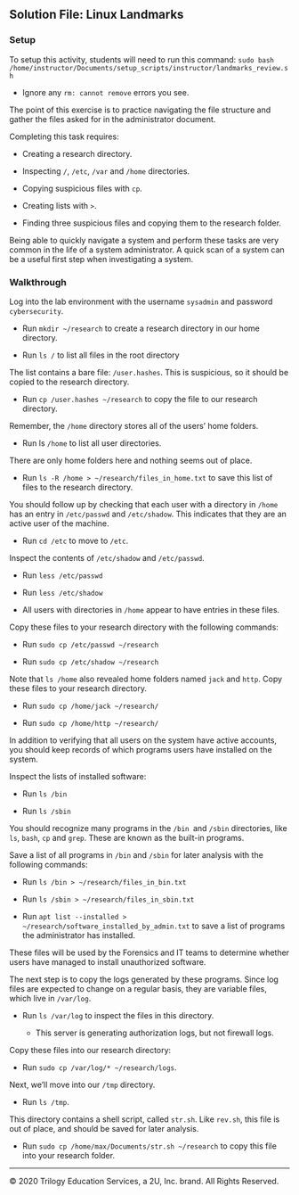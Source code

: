 ## Solution File: Linux Landmarks
### Setup

To setup this activity, students will need to run this command: `sudo bash /home/instructor/Documents/setup_scripts/instructor/landmarks_review.sh`
    
- Ignore any `rm: cannot remove` errors you see.

The point of this exercise is to practice navigating the file structure and gather the files asked for in the administrator document.

Completing this task requires:

- Creating a research directory.

- Inspecting `/`, `/etc`, `/var` and `/home` directories.

- Copying suspicious files with `cp`.

- Creating lists with `>`.

- Finding three suspicious files and copying them to the research folder.

Being able to quickly navigate a system and perform these tasks are very common in the life of a system administrator. A quick scan of a system can be a useful first step when investigating a system.

### Walkthrough

Log into the lab environment with the username `sysadmin` and password `cybersecurity`.

- Run `mkdir ~/research` to create a research directory in our home directory. 

- Run `ls /` to list all files in the root directory

The list contains a bare file: `/user.hashes`. This is suspicious, so it should be copied to the research directory.

- Run `cp /user.hashes ~/research` to copy the file to our research directory. 

Remember, the `/home` directory stores all of the users’ home folders.

- Run ls `/home` to list all user directories.

There are only home folders here and nothing seems out of place.

- Run `ls -R /home > ~/research/files_in_home.txt` to save this list of files to the research directory.

You should follow up by checking that each user with a directory in `/home` has an entry in `/etc/passwd` and `/etc/shadow`. This indicates that they are an active user of the machine.

- Run `cd /etc` to move to `/etc`.

Inspect the contents of `/etc/shadow` and `/etc/passwd`.

- Run `less /etc/passwd`

- Run `less /etc/shadow`

- All users with directories in `/home` appear to have entries in these files.

Copy these files to your research directory with the following commands:

- Run `sudo cp /etc/passwd ~/research`

- Run `sudo cp /etc/shadow ~/research`

Note that `ls /home` also revealed home folders named `jack` and `http`. Copy these files to your research directory.

- Run `sudo cp /home/jack ~/research/`

- Run `sudo cp /home/http ~/research/`

In addition to verifying that all users on the system have active accounts, you should keep records of which programs users have installed on the system.

Inspect the lists of installed software:

- Run `ls /bin`

- Run `ls /sbin`

You should recognize many programs in the `/bin `and `/sbin` directories, like `ls`, `bash`, `cp` and `grep`. These are known as the built-in programs.

Save a list of all programs in `/bin` and `/sbin` for later analysis with the following commands:

- Run `ls /bin > ~/research/files_in_bin.txt`

- Run `ls /sbin > ~/research/files_in_sbin.txt`

- Run `apt list --installed > ~/research/software_installed_by_admin.txt` to save a list of programs the administrator has installed.

These files will be used by the Forensics and IT teams to determine whether users have managed to install unauthorized software.

The next step is to copy the logs generated by these programs. Since log files are expected to change on a regular basis, they are variable files, which live in `/var/log`.

- Run `ls /var/log` to inspect the files in this directory.

    - This server is generating authorization logs, but not firewall logs.

Copy these files into our research directory:

- Run `sudo cp /var/log/* ~/research/logs`.

Next, we’ll move into our `/tmp` directory. 

- Run `ls /tmp`.

This directory contains a shell script, called `str.sh`. Like `rev.sh`, this file is out of place, and should be saved for later analysis.

- Run `sudo cp /home/max/Documents/str.sh ~/research` to copy this file into your research folder.


-------

© 2020 Trilogy Education Services, a 2U, Inc. brand. All Rights Reserved.

